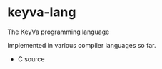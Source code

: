 # keyva-lang
The KeyVa programming language

Implemented in various compiler languages so far.

- C source
